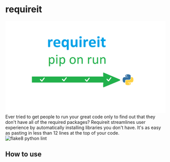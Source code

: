 # requireit
![requireit logo](requireit.png)  
Ever tried to get people to run your great code only to find out that they don't have all of the required packages? Requireit streamlines user experience by automatically installing libraries you don't have. It's as easy as pasting in less than 12 lines at the top of your code.  
![flake8 python lint](https://github.com/KTibow/requireit/workflows/flake8%20python%20lint/badge.svg)  
## How to use
